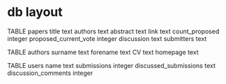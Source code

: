 # db layout
TABLE papers
    title text
    authors text
    abstract text
    link text
    count_proposed integer
    proposed_current_vote integer
    discussion text
    submitters text

TABLE authors
    surname text
    forename text
    CV text
    homepage text

TABLE users
    name text
    submissions integer
    discussed_submissions text
    discussion_comments integer
